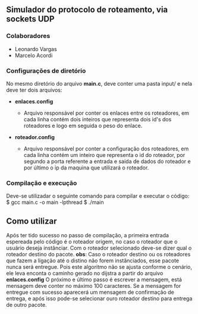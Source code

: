 ## Simulador do protocolo de roteamento, via sockets UDP ###

### Colaboradores ###

- Leonardo Vargas
- Marcelo Acordi


### Configurações de diretório ###
No mesmo diretório do arquivo **main.c**, deve conter uma pasta input/ e nela deve ter dois arquivos:

- **enlaces.config**
    - Arquivo responsável por conter os enlaces entre os roteadores, em cada linha contém dois inteiros que representa dois id's dos roteadores
    e logo em seguida o peso do enlace.

- **roteador.config**
    - Arquivo responsável por conter a configuração dos roteadores, em cada linha contém um inteiro que representa o id do roteador, por segundo
    a porta referente a entrada e saida de dados do roteador e por último o ip da maquina que utilizará o roteador.


### Compilação e execução ###
Deve-se utilizadar o seguinte comando para compilar e executar o código:
    $ gcc main.c -o main -lpthread
    $ ./main

## Como utilizar ##
Após ter tido sucesso no passo de compilação, a primeira entrada espereada pelo código é o roteador origem, no caso o roteador
que o usuário deseja instânciar.
Com o roteador selecionado deve-se dizer qual o roteador destino do pacote.
**obs**: Caso o roteador destino ou os roteadores que fazem a ligação até o distino não forem instânciados, esse pacote
nunca será entregue. Pois este algoritmo não se ajusta conforme o cenário, ele leva enconta o caminho gerado no dijstra
a partir do arquivo **enlaces.config**
O próximo e último passo é escrever a mensagem, está mensagem deve conter no máximo 100 caracteres.
Se a mensagem for entregue com sucesso aparecerá um mensagem de confirmação de entrega, e após isso pode-se selecionar
ouro roteador destino para entrega de outro pacote.
